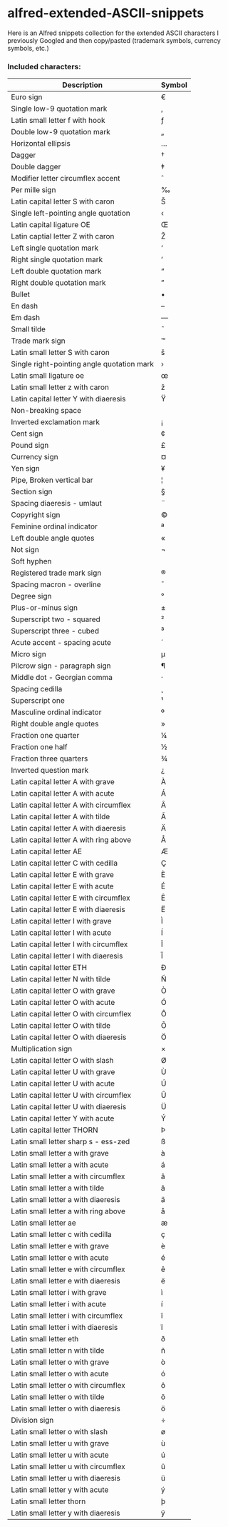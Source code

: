 # alfred-extended-ASCII-snippets

Here is an Alfred snippets collection for the extended ASCII characters I previously Googled and then copy/pasted (trademark symbols, currency symbols, etc.)

### Included characters:

| Description                                | Symbol |
|--------------------------------------------|--------|
| Euro sign                                  | €      |
| Single low-9 quotation mark                | ‚      |
| Latin small letter f with hook             | ƒ      |
| Double low-9 quotation mark                | „      |
| Horizontal ellipsis                        | …      |
| Dagger                                     | †      |
| Double dagger                              | ‡      |
| Modifier letter circumflex accent          | ˆ      |
| Per mille sign                             | ‰      |
| Latin capital letter S with caron          | Š      |
| Single left-pointing angle quotation       | ‹      |
| Latin capital ligature OE                  | Œ      |
| Latin captial letter Z with caron          | Ž      |
| Left single quotation mark                 | ‘      |
| Right single quotation mark                | ’      |
| Left double quotation mark                 | “      |
| Right double quotation mark                | ”      |
| Bullet                                     | •      |
| En dash                                    | –      |
| Em dash                                    | —      |
| Small tilde                                | ˜      |
| Trade mark sign                            | ™      |
| Latin small letter S with caron            | š      |
| Single right-pointing angle quotation mark | ›      |
| Latin small ligature oe                    | œ      |
| Latin small letter z with caron            | ž      |
| Latin capital letter Y with diaeresis      | Ÿ      |
| Non-breaking space                         |        |
| Inverted exclamation mark                  | ¡      |
| Cent sign                                  | ¢      |
| Pound sign                                 | £      |
| Currency sign                              | ¤      |
| Yen sign                                   | ¥      |
| Pipe, Broken vertical bar                  | ¦      |
| Section sign                               | §      |
| Spacing diaeresis - umlaut                 | ¨      |
| Copyright sign                             | ©      |
| Feminine ordinal indicator                 | ª      |
| Left double angle quotes                   | «      |
| Not sign                                   | ¬      |
| Soft hyphen                                |        |
| Registered trade mark sign                 | ®      |
| Spacing macron - overline                  | ¯      |
| Degree sign                                | °      |
| Plus-or-minus sign                         | ±      |
| Superscript two - squared                  | ²      |
| Superscript three - cubed                  | ³      |
| Acute accent - spacing acute               | ´      |
| Micro sign                                 | µ      |
| Pilcrow sign - paragraph sign              | ¶      |
| Middle dot - Georgian comma                | ·      |
| Spacing cedilla                            | ¸      |
| Superscript one                            | ¹      |
| Masculine ordinal indicator                | º      |
| Right double angle quotes                  | »      |
| Fraction one quarter                       | ¼      |
| Fraction one half                          | ½      |
| Fraction three quarters                    | ¾      |
| Inverted question mark                     | ¿      |
| Latin capital letter A with grave          | À      |
| Latin capital letter A with acute          | Á      |
| Latin capital letter A with circumflex     | Â      |
| Latin capital letter A with tilde          | Ã      |
| Latin capital letter A with diaeresis      | Ä      |
| Latin capital letter A with ring above     | Å      |
| Latin capital letter AE                    | Æ      |
| Latin capital letter C with cedilla        | Ç      |
| Latin capital letter E with grave          | È      |
| Latin capital letter E with acute          | É      |
| Latin capital letter E with circumflex     | Ê      |
| Latin capital letter E with diaeresis      | Ë      |
| Latin capital letter I with grave          | Ì      |
| Latin capital letter I with acute          | Í      |
| Latin capital letter I with circumflex     | Î      |
| Latin capital letter I with diaeresis      | Ï      |
| Latin capital letter ETH                   | Ð      |
| Latin capital letter N with tilde          | Ñ      |
| Latin capital letter O with grave          | Ò      |
| Latin capital letter O with acute          | Ó      |
| Latin capital letter O with circumflex     | Ô      |
| Latin capital letter O with tilde          | Õ      |
| Latin capital letter O with diaeresis      | Ö      |
| Multiplication sign                        | ×      |
| Latin capital letter O with slash          | Ø      |
| Latin capital letter U with grave          | Ù      |
| Latin capital letter U with acute          | Ú      |
| Latin capital letter U with circumflex     | Û      |
| Latin capital letter U with diaeresis      | Ü      |
| Latin capital letter Y with acute          | Ý      |
| Latin capital letter THORN                 | Þ      |
| Latin small letter sharp s - ess-zed       | ß      |
| Latin small letter a with grave            | à      |
| Latin small letter a with acute            | á      |
| Latin small letter a with circumflex       | â      |
| Latin small letter a with tilde            | ã      |
| Latin small letter a with diaeresis        | ä      |
| Latin small letter a with ring above       | å      |
| Latin small letter ae                      | æ      |
| Latin small letter c with cedilla          | ç      |
| Latin small letter e with grave            | è      |
| Latin small letter e with acute            | é      |
| Latin small letter e with circumflex       | ê      |
| Latin small letter e with diaeresis        | ë      |
| Latin small letter i with grave            | ì      |
| Latin small letter i with acute            | í      |
| Latin small letter i with circumflex       | î      |
| Latin small letter i with diaeresis        | ï      |
| Latin small letter eth                     | ð      |
| Latin small letter n with tilde            | ñ      |
| Latin small letter o with grave            | ò      |
| Latin small letter o with acute            | ó      |
| Latin small letter o with circumflex       | ô      |
| Latin small letter o with tilde            | õ      |
| Latin small letter o with diaeresis        | ö      |
| Division sign                              | ÷      |
| Latin small letter o with slash            | ø      |
| Latin small letter u with grave            | ù      |
| Latin small letter u with acute            | ú      |
| Latin small letter u with circumflex       | û      |
| Latin small letter u with diaeresis        | ü      |
| Latin small letter y with acute            | ý      |
| Latin small letter thorn                   | þ      |
| Latin small letter y with diaeresis        | ÿ      |
